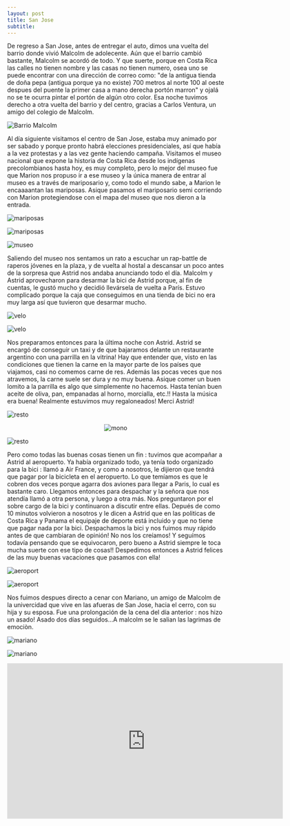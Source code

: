 ```yaml
---
layout: post
title: San Jose
subtitle: 
---
```


De regreso a San Jose, antes de entregar el auto, dimos una vuelta del barrio donde vivió Malcolm de adolecente. Aún que el barrio cambió bastante, Malcolm se acordó de todo. Y que suerte, porque en Costa Rica las calles no tienen nombre y las casas no tienen numero, osea uno se puede encontrar con una dirección de correo como: "de la antigua tienda de doña pepa (antigua porque ya no existe) 700 metros al norte 100 al oeste despues del puente la primer casa a mano derecha portón marron" y ojalá no se te ocurra pintar el portón de algún otro color. Esa noche tuvimos derecho a otra vuelta del barrio y del centro, gracias a Carlos Ventura, un amigo del colegio de Malcolm.

![Barrio Malcolm](https://lh3.googleusercontent.com/FNPRijQDlKEZzpK6vMBCvuBWoIdnoQH6M-TnX6qNCGIP1QJBqniO4-3Z2xTqQwUVMteWAB3nxNaT5iU47bk41p6WqvUJTw_j-2mBTIn68qsy04Q_NN2xe-5n2Fl9ihd45XrMSWRQfpcc-1QezKOo-oCbMcrH0VGXM5LYnk7BwjeS5huodM2AMr1NcBV3o7SKV4koMCMicnkNQJNtO4t99PfpISUtjmfeoeG9thriPCNtc8imCtIpxvpf8EC9zO-CCOhi2Ww03QxWXZT7U3348kKbhVkML38ENrpR2vQv1X2LTmE03dj8KOgyD9tKAZD8SejR0BLqEqAG29-__pnNggczVwgeHFGYmeqKJkQjIh5kDrfPXDDLtPwv3-kYKzAejsFe7AwInCT0BLSublYf0A8ARAJNuOec2AMwggvXl-8b65IWoYCCBPuSveADWqNX3E7un7Eqd1hbwx4d3ePJrovejy4zI6Y0LH2dxQF8bcBl0anbzTckh5RRktIQ5wP7cIYtmMjk3EspjSrhMaFVlbDh54LzR3LWM0NauvNY_6mIycBd6gazCrmwMsdYH9uxbUWLF5CfxT5gTZ-7YT9zyPakah1fUT-TbL594uSGjtr6AAs6YQWVJHjHbHu73AXg0xvjH_xVV1f61-MJgePtCYtjge_cfK3pcA=w1215-h684-no)

Al día siguiente visitamos el centro de San Jose, estaba muy animado por ser sabado y porque pronto habrá elecciones presidenciales, así que había a la vez protestas y a las vez gente haciendo campaña. Visitamos el museo nacional que expone la historia de Costa Rica desde los indígenas precolombianos hasta hoy, es muy completo, pero lo mejor del museo fue que Marion nos propuso ir a ese museo y la única manera de entrar al museo es a través de mariposario y, como todo el mundo sabe, a Marion le encaaaantan las mariposas. Asique pasamos el mariposario semi corriendo con Marion protegiendose con el mapa del museo que nos dieron a la entrada.

![mariposas](https://lh3.googleusercontent.com/5y9r0LrTWHVbCQGVIgXU0OnGYpB7ThRejLZynOUx-eIZ4MCxqV-HhjowGYluYZw_JcSiZAm-ER4qecvS6DHiQQFxDd75XJPMizRVQWGNXDY9QW1VqNGTeuJSghm13UMObWTJrUyhOa1c-1lafIQsPiYk_b1wpwrFnH4LaHFHJ-KEdmyeoUhKxcYdD5C-nIfWl08XrK5E74DyNTGyFcIHXD69i1EZy9kSlo3mQl9D89v6uKFfRq0UXurX0OS72DaYCxGXKlyffVouN5ypA27PSIW2Ejs-dso3o3DIuYeWdGhd5eLY21Pj16ZxZgxOyCyjTnib0fvUPHSy4RU9MrduaPCLKwtmTun0iNKl7wiGVWDrO1v03nwBmvyhavip9EAsnuYLkXtNHN926bLGqlSGw7I3XoBvo5oaEjWq40fYu42s7H-hI5RdiDVMGuRx0j9eGKnZHySvU5PnWXl9wc-vecFTLw1OBe2bg2cBNK-MIO-kH7QPf_2GMFA6jLJJIPShj4-jVL49dEaLLChE_mM0uHrt8bnt99ygbELY1nSX72PW_xnGGfXJw6xua_GZNBpDuRkX6d-8lHVhMcx3Pqprn1Y9_1AUMKLc9K5i9Twpg27V7uJ_i1zwv3Nbsx6u9kE5d-OhcYQxlJvFAzqwz2fxGxPy03afK4Mdfw=w915-h686-no)

![mariposas](https://lh3.googleusercontent.com/KXN6k2E9Rqew9hI5_XjP9pmLvig14p3XFN14j1wJ1PviB3g1C_CQG5brv_DNsZr09KAp2plcpSk9QlSGCjwcsNXptBQoB416Xaqek2bPybfUUvLU_PrYQguGNrpIPPz4KKko4hiBBKO9tc9KqyC9CWelJ8RJj0poGrrOFGUXF9iXL8ZuYeZ0rUymh8KcBK5c3lyaEsiXNjpctBoJ3jWHyZ4Jp978iDXMcLMySUxF9XcK_JbPyhZJVCnkXN_teAzVLLlZdjReVz5N9Uwk-hwdItYz-cb52G2GlLh7e0uC3gDF7hWqbVPEOFB1xfZbXotr3-6pcsEDEu2FlsRtH-JWMceXfNlghpjQyXXJ-kdBgFtzzan8_1E2l2dOpZLOF4KknSs5zqrSl0B-bGT9_4RoIoB0uBzkUoknrSQVTI9CiJqlFaKG2JkYWoTeTh19sAHQ2W9qLUR4jQO878zJFI-rKpgb7cLU6vPx7fANACCfxoUaOZ_4jjfOm5sfwS-0FD6Tt2kyE4iMMYqelH15GNRGZcHHuPNovF9C5BnBecbt0XuMcNjpq1fCSrbId59dPAFagISY2IasjeTVdN4z7RyhrhYbmft_JbzVo_9hYaOrldeYKuELEg_w_3F0a_g954eolXMVTxdrl4cHXbzkjiL_sKLM4CwsXxb86Q=w915-h686-no)

![museo](https://lh3.googleusercontent.com/hnT-sv1QlKRNtgBb3QcBCiCVb5KyconVSavHAxuj7UKSUSlc3mYUp5BziNqlCgYQc4KY0NdWpYsa51afMsy5TgIpv2EYiVb9JvKGVmvFR0eA_ygm9Asc4v_2dF6bLMwxO69BgML-1j-iNUBDbQq5iw5gS8VFOeLwuqwc2xtCNsFDRF8uJejLPSywdJKQU2KZdvv3JmfPrNcA_U0609Z8E-qBOJPbXvPq2tp9moDcufzVBPAPDrxsqhpz1Z_u9a01JkwjwSnV99MWdFaTg6Y8RkslosAHdmqdN2D26bHu-ka1sIoVCSnJlNp5bYobPRk6CSWi2kfO7W4FMj1R4CGLWc1IQJhCFWZhyaar90LJ7sVVlEQzeDJXxkMv2pWbJXuEHegKoolY0SSc8Hvr2VdS0iykIYnTPSgtxmvTRrrhf6xKb4LHgRsIU9Jpfe4Mb9874Ak5DawRv8GoQmjRsYuQFG-0Ie_UhQJw1GtdzZeOS6hx9ztGVyrVaEmDGHLNS_5YhoNhekuO_suP-wU1qog5QmWKkbdCL4lVgKDeVFdaFTdId-Eiveg_VDJubGhtYNCN928VxXeMh65tuE4oMR8yUsA4XrA-YXWb5_Qf4B9oxrcHf4rvCu9X5FbXYl7BMstRoPbhE2KIYrYRwEFQYyMXzab7nsR7gH7z_g=w915-h686-no)

Saliendo del museo nos sentamos un rato a escuchar un rap-battle de raperos jóvenes en la plaza, y de vuelta al hostal a descansar un poco antes de la sorpresa que Astrid nos andaba anunciando todo el día. Malcolm y Astrid aprovecharon para desarmar la bici de Astrid porque, al fin de cuentas, le gustó mucho y decidió llevársela de vuelta a París. Estuvo complicado porque la caja que conseguimos en una tienda de bici no era muy larga así que tuvieron que desarmar mucho. 

![velo](https://lh3.googleusercontent.com/s-_VwPsAemQzy02CdV-XUnfRxHl3m6AFzw1F4WuMqoJMafJ6_DYBEo8t1kt8efA7Ld3j3SNDamAQ32t5E0RhsV7VabmpX5it9bwo7mJS651ZrM461VXyGZ8cGBQ6-mVusEashdm5CWknWu-1eR3PZujQmGUYxzRCZ_Hq1UlhLnKGTgQX6Ka5e65rzq5tm64CSUaouhWihUsNRkbo8rfsBc0ob2PdlZkik0NXEHAcdWM5kFam_yN3jWeetH-uWB33vqpiYr5a5JtRk9fdTfA0GdPW_ghA-4JF7bhTletyCr_NPzH8Otzkur-hZoOaD6Tbo6icb_KWWfPJQLjgUcilmFrBg6HtrW_wqKkHD0kGU7NJ2IphyvYJZqT-ZTNwOCeDovazvnrvm7WvaxRZhwbtNdlail3-6rYTtHWAAhw7_U8HByaPrtVIUAHAL-VwzhtAC2IqDlx2ayzrKK4MQkLYdSnm1Lm8KLUWAmcrnMlQRjliDWc8JQTygw4VPWlKpvfFWKJcC21UX-3IJKJXQcgbu2DgrWOo-OAEbS7Twq0chDZlnhZyeocvnwQ9HLkZ7O3V9zjJCdr2JQ9XXMlv7bHth8YDpbmaKWd9d3uibXJEHzdE7EC-f0-DVBhVhtt0nt8NroWmL3BODfyPsQZW_2MBAra43RIIP7vdNg=w1215-h684-no)

![velo](https://lh3.googleusercontent.com/SARt60x98Jy65U9ifJrftc8mNrwg9PgsjZWvFozSDRMvUi3sPkotxcaBbrYscEH9xu2c57QoUk71Q7hILqF1y1UND7RHDyhWrnChzT2PxbxoeCWYwIJzI5sr9v6yCmxDXIljTJ_bfxL33LPEZwmkw7-GdQeWDHIuDX45dGB_S70AR8r6z12nfKQ3L0K6FnvApKkrfTgxlbyV0Ybhk6aG7-s0o22UpDNJd9FUQklDYlJ90ZWTGWeDKTNsU5IRIzDiuVoc_rVVeEfo7z6jDqDUgPQ7nE93W0KbydPB3g6zuDPki46VBBx2GYO_6d-Y_0WwBdfJWGimkjdZ8UtcegpnxSAMOlwAbj-tjXVwCF12S3B2sNaCiWLqaDz1maUJ_mRBk4iRrYp2IgsVkTmFEz9bqMgwSBxoEZYlJgw-iSBZ5T_rOW6GUHWceF359_LbAbfsoIafWN1Mpualc564njbGFv6QgIJNKaub3q0YNQyBLg5erLZYBIbOvAbtOZ01WIegoKnsWej0gC9PFHpgFkZ7Eg7-GppUP1cO6-qYrCj5e3XdgU1pZ5W32bcblml5uCxQJC4VNNFYin8pjvTFCESHbrnns-Np8NPQLgWwDtWh8dwDOZ9rmwH4b4-CKMUjjNw7sKpDB1AaGtL1JxyutqQ75PhimNA22N_niQ=w1215-h684-no)

Nos preparamos entonces para la última noche con Astrid. Astrid se encargó de conseguir un taxi y de que bajaramos delante un restaurante argentino con una parrilla en la vitrina! Hay que entender que, visto en las condiciones que tienen la carne en la mayor parte de los países que viajamos, casi no comemos carne de res. Además las pocas veces que nos atravemos, la carne suele ser dura y no muy buena. Asique comer un buen lomito a la parrilla es algo que simplemente no hacemos. Hasta tenían buen aceite de oliva, pan, empanadas al horno, morcialla, etc.!! Hasta la música era buena! Realmente estuvimos muy regaloneados! Merci Astrid!

![resto](https://lh3.googleusercontent.com/RcP-bCu8ywHn9SeL8IvmmFo5p7mEHdVpVAK7s4kCtgxxrAngd-A7YNGmmoVm6s4X8aR0jX1Hw8x2YnTCDPjmfuYUMZvAFYGBUqcDUXEwd97tJtM0RUR7-mHC2TG_bQ7LUaST4ISnZpnaKWA3MNmuAISqPW1QL32fWOm2yQebY-1Bpus6mkvJHXu4dMcdTD20CzrA-mjvlRDCiODnGW_uNg8kqmtFC3IqhzBPcAfhYDioUlYyAJlnPSgOe5RcVfKgFmdaL5KQOqPhIs7QE6-E_pSaVYabpaynTwftshPpFa6sq1h6uZnQ0mxbrpnrSwPDJ6ET051GVBITdFo1v1bh5DMVW8MwkoRERIvN1yPDmqQghiw_w3i36NCxeu2SVsE_pJZPt7eKFinT_-HCQ6vZPDRyl2FkAisKplFz6GPzAcienP7woHjscmqvIHg1Dfd3qoYWN0qFCd9PcQucST0ZnDmM-DXtcIepZrM6QDrvjDDtmI-jDaLZOSMbeucCxsrdybJ0ZkAxXK4uv9K8zgiYfuhHXUgyTtzfJL1jlkzKw21cU9WCdCQ7woQFJErKSUMXiywG28j_9XF84mD74YhAHM0Jth9ew9o66TOmZrxGSu0lFhq_q27U_Yk4T_oSjO5IXqWSvEKzwAUMYi2FWWM5moh4Klrq4aijtw=w915-h686-no)

<p style="
    text-align: -webkit-center;
"><img src="https://lh3.googleusercontent.com/naNK5lDNEkhj_gCSYfUOlDzZqroe6417xvnxYZUbR9TfXJRYLa_h-uUC9okGQ-RbOsplVGkM-b2OiN2iXTFIKbGpucNK4k50JSU-8tF5S3JXIlBqCTIZEKygQ6GRyYsK3RjOOayuz65y6a6hcL4BEtQ8eXFUfxnUiY4epTEk8R-JDcBk-L-SruZteMJhT9qYrApiYNPpmEiMs-PeMNqLlGuIlr4rzLwZiDn1CWKiJA6hAxXzQj4_B2Ys9NNob9FOcCvByAgGoH0G9AhlXP28bzUj0lKGUyJBd-mAq6Yfm3m2N6D2USXrwGO2eZSLLgJ-atJshCM68ozcb9JYdw4w3EezGUBmgeBuyLKLdMauod-uF0yyYAsUJPs99PoCc3raeMKNJMrAr2sDNJk87xB4HEERCV_uiSyuojXL-SHPqH66l6cWSeGJOsvYb3fyoUj5C3-bjgnbcF0pf8HzpPn0-892JSg_HWvEV1v9gZCNc-EwIURd4NqbjjJN-LSDtA2WbXYyaTCuH4HFyS6dFpnKhSqC7J7ag3tdmZQye2D6IQHgtqLWwX3j7R44Im_FlRPcfFnYLlEAf5DpV0ammF-ajbYZSwYiwmR2XQ0UPYqF0qC6vHZz4NCd54X-Sspqr5-NcAVlBQshK71qHwcYpiZDh3Wox8diYD-ONw=w515-h686-no" alt="mono" style="

    width: 50%;
"></p>

![resto](https://lh3.googleusercontent.com/_HXj_qa6ZzDKSIId5-OqHszdqYfFf5zBR61kDgC29gfEv-KAgM-dtfcXdZbI5tgX2wqaaO6pllGnHF255k09QIiwlJ9_ZytZNiE1plNBuUMD2SLAPhBAC7AmPMSKD4rnHQpM8N12OWBoVzUDybQLUSwe-gC9rps0_FE6VCcoxOSSCRipF1YrulHTflcGGlFcMR0EvyOlXwX3pIU5WjQjRfCukh5zuniz1vQG6gVs6Mdzz6j5Hcqcp0ur-pexXJuspc1Ek0026zAIkWD3dcoZqI7UO7sh4sm_VBvxg1oaQBx-chdC4toL4jEW4L61b6P0G-PBWiRgkf_-AG-yU9tIBhBZXxCbMY126C-VrVxmGak6j2ItittFbnEX-jYe7yHqNLM_Uw4KwxRET6ymk4kyqlJdt0b_O4zQMsJkgbi__XBMvI6Qyo8m4ZObNeW2JmI4prioHEcJGBAHYjneFEwV1N1R0dxaJNgGDYu166MTTdqtLn7_DZQhA49r_HXJe20qhRbAC9JPuQm2axntA2XDREy74aCqKWv3PJF3D4iIx6jd3uTqE3MzezME7aD5J1ZGXImpwQolZCyC574EGASNG9sQrY5qSXEw0ZKt-FJdqvpbXmiok0yoN4vchIAhJYLtQkZhB1JUMmJagHfSLbkEHeBEfgoP3nO7Hw=w915-h686-no)

Pero como todas las buenas cosas tienen un fin : tuvimos que acompañar a Astrid al aeropuerto. Ya había organizado todo, ya tenía todo organizado para la bici : llamó a Air France, y como a nosotros, le dijieron que tendrá que pagar por la bicicleta en el aeropuerto. Lo que temíamos es que le cobren dos veces porque agarra dos aviones para llegar a Paris, lo cual es bastante caro. Llegamos entonces para despachar y la señora que nos atendía llamó a otra persona, y luego a otra más. Nos preguntaron por el sobre cargo de la bici y continuaron a discutir entre ellas. Depués de como 10 minutos volvieron a nosotros y le dicen a Astrid que en las politicas de Costa Rica y Panama el equipaje de deporte está incluido y que no tiene que pagar nada por la bici. Despachamos la bici y nos fuimos muy rápido antes de que cambiaran de opinión! No nos los creíamos! Y seguímos todavía pensando que se equivocaron, pero bueno a Astrid siempre le toca mucha suerte con ese tipo de cosas!! Despedimos entonces a Astrid felices de las muy buenas vacaciones que pasamos con ella!

![aeroport](https://lh3.googleusercontent.com/cu7mZv4HqLatG8AuTdrGguurWT5DMg6jf2BasUIu9iUzAnehpFGrvB9HITjpYl9l6Q3kgeVQGi4ha5ir82lGY3W-vp4aii0udZDXsZ3tBosO8GHz7Sgk1ZWFcZOWtnBuSpsXPJ9162LxfQIGWvso0p2SHsElcDQwuTFByuQzYZhfRjboIA9XLOFZtz_T7JNJh6KPYHzCZWTduLmCTDIA3R54fgcTi0PqIWUWxjJpvNLUW7FD78gOhx1oqhGZ5QcQDFw8QyJsJOLW9nUJaXAvBPlFT1Cb6Hvdy-hnlZjDLfZGJgz16QsRwvjDb1ST6TXsQl8tAg14EGDxajXdH27f59eOruLyfs1FukH8n1bhR4UdENDaHjjCFuJJBP7tvCWxPUFsbAjGEpqkO8txl1-lOVbGojfzxIejqaQv5LWK-gfEBc7RE73kHoukGo3STdlH45bbniNEC3f_ltUPSYIAu0Jp4mZSsGRdV72dY7Q1Dtpl7TSS6sgkeER4ciwMZw3RfaFjU1wAyL9M2LGSUndrAlWuu46YR8Z4w5WBOznNyDGs4gcYYLy4crvW9sF6OcI6qnG0EOLWsyQtuwai9CQySdG8hDnMOLcpWCwAAs_U=w338-h190-no)

![aeroport](https://lh3.googleusercontent.com/Kxk36mOjH81A521cS5NFOckXzMTqJ1wmt7TFZ9chJxAUmCXtiVgnbiJ66BYwBNS8pe-tQ36pc4qXAy5yjr99ILbI7-tGarbxMaAUOnvc8-dpVUFp1M2IGg7d3Xgf7jNvJq82U8N_B9hp-4FD2KXQX06TosJqT9wHtaHO3mBYNynazWBGMOZTZxoZFAjAyEmi5snJg5DxjjlmPT-ytUSTzLcY4TckRmjdrPYI6eEa_vusca1oRQbfUgtAiQtXuPHMGyyFECWE9-qTGD_XSrvUk-npyfRXic_SGL-F7MBxqX3qtOlUIDyDETIdwXV9cTSIokLrAowawqapPbTMmahDgjoxZHNNYmXHJazEPUiuiF-Bhsum6h1cf26rJNcZ-6uYS3SEwNGE_AdDYHdb_FYsjsP2Ynb6u2mK0-yo_4MNmqzy0XSIJxbZfclyuXXHFvh9fUEep5buG5v6sjtkgyqvyCae62lL1X4Dm1X22u2CAYG6yO6wrTw9A-P-9-3UcX199DRAtQcqJWWeZ530ZY8BsgxiINQs7a7jalitRLr2fx7lEhxMwMOuHwKdZB3GJYrPm0vPaBtV-iBa7ud_jhOL0FGH_mIAv6NM5oUR-pSE4UkEO1n5XzJ7zBr7rP3M19rQYvJLP1mrY-LXQ17-dCtkSjKTwC83msPeZg=w1215-h684-no)

Nos fuimos despues directo a cenar con Mariano, un amigo de Malcolm de la univercidad que vive en las afueras de San Jose, hacia el cerro, con su hija y su esposa. Fue una prolongación de la cena del día anterior : nos hizo un asado! Asado dos días seguidos...A malcolm se le salian las lagrimas de emociòn.

![mariano](https://lh3.googleusercontent.com/xtOe_hC3JTaP48gmTNvJ91dgOc8Vc5fcYJsPtwKVYmWvhDSZ10I_5fvZZ5j6uTjLssJ8dvHUCFM0va-WOEKwCNS51v8wAfTE9TIEYbc12Kj-NDq9EZ_NwOjNqpAJxrXsvSjqIylu9LyuZWGp2LZSwH7gJ1XzgfGY47Q16MVXrB2ERIK95X5hzyfeegAgGHVJVi5OYJ2_rOcP2cVTdYAVsTnbJM5ibKwqDw6PGHnNOqIJ1c2g9GvQ1_Y2wHvgexJimVQ4BnNECn9gNuYXLGLNxlWEnOzYN4b3oK3zQeBjPwSzsZpXX7Gfsj5fiYwNCto94FIq-4QeatKUKnPz97n4sWe_rCbBOysOa_eRk9rBErtm2FF8tiikaw2UAqpZLJ7VyzYyJmY003GGrPD0ctvl-f8emReN0gu3wGpNNDAHoXykF50wwapN6s0RFQWJsr3YIYg_cjN6Nk8JmuvuKewYzNuyHfpubkUNpY8mA9vr17SqlsvqHXdc5w0AId1vwToCXgyHlXy33QQPXUvUtaK93Jk_JeNiEnunEeGYHU8cuugPo3pzmNmfiTdaZ2D2tzqHhNnXWBRQyynQ_-2yuY66mJL4y2geD0doTPwpdavKo-IeCpxiZw3S1YU8Y7Jc9YXwSfx_Bd6epVp2cTBlo3g-pHtiJ_cDdMZ5dg=w1215-h684-no)

![mariano](https://lh3.googleusercontent.com/BdiRDHl_3jaWAoUUQhr7KMx3xWzP11WHqyDwn1qAzfywdhrHfoKOd3G-nsVKcxNyxJ1VFSv4hN8mICbT2mCQrlztvzfrFELbvQO-ICerF7lmtos1dplxC3f1FTjoJgs0L2I2KdyUje_aoPstUUPUjkZVtQDPk8n3yNW7x50LMO63ovzky5UDP189Ft6F1ewJO1qW1z_ZVMauA1Ym1jEPqjyMpNX9sjU9U7-f4X9X_Q0lNHLfo4-2AmrtyVGn_suGcOWFGwwUFOGxWEH8kZaFCXYK1NqDzetXGkgG5t7ucnNuD8zg6hHuiumqSpc3WSYsJ32djqETMoSgQmFMgm-hJvmgGfNaAdfdfgjOM5pKRo2W4Ih7o-bXFb6kESRxJdZ_zkY1MNTpFFGzxYAoHGzxPNkJ6ndtOB0uJ2AILBavsO2aHUs3H5GMK3-loIoElk0pq4wi1JCBcUewyfNHmx4UGRlrHeda6LMfVy-pODbYwGyXiXm7VNmmzG7AUj7ADcvFJY-1LStSFJvmCnRiwG_9Hujwfj6T_wjRoYLp5gRbjuALmvHi6swR9pfXKmdDl2yZoeFNDWaj3p6sAYoZH5nZQXAXIRQ2qHsCxtu8vm_njJNtghI8aftKW7cf3pSwzeOMikCHGshfIcJw_clTq9TwsEEUqqpoQNUT_Q=w1215-h684-no)


<iframe width="640" height="360" src="https://www.youtube.com/embed/4brBoD3pJaQ" frameborder="0" allow="autoplay; encrypted-media" allowfullscreen></iframe>
